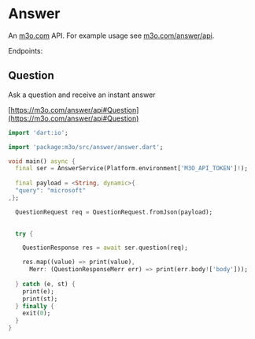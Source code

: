 # Answer

An [m3o.com](https://m3o.com) API. For example usage see [m3o.com/answer/api](https://m3o.com/answer/api).

Endpoints:

## Question

Ask a question and receive an instant answer


[https://m3o.com/answer/api#Question](https://m3o.com/answer/api#Question)

```dart
import 'dart:io';

import 'package:m3o/src/answer/answer.dart';

void main() async {
  final ser = AnswerService(Platform.environment['M3O_API_TOKEN']!);
 
  final payload = <String, dynamic>{
  "query": "microsoft"
,};

  QuestionRequest req = QuestionRequest.fromJson(payload);

  
  try {

	QuestionResponse res = await ser.question(req);

    res.map((value) => print(value),
	  Merr: (QuestionResponseMerr err) => print(err.body!['body']));	
  
  } catch (e, st) {
    print(e);
	print(st);
  } finally {
    exit(0);
  }
}
```
